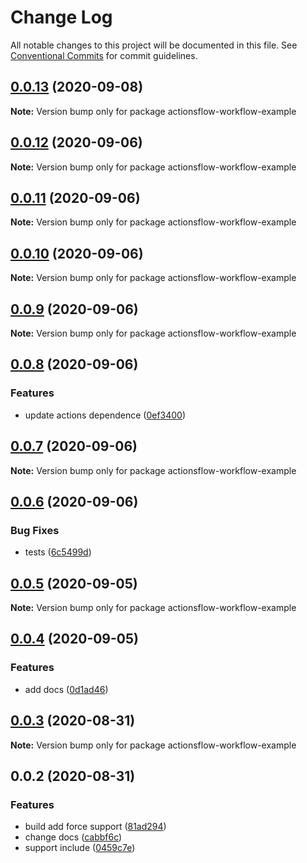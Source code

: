 # Change Log

All notable changes to this project will be documented in this file.
See [Conventional Commits](https://conventionalcommits.org) for commit guidelines.

## [0.0.13](https://github.com/actionsflow/actionsflow/compare/actionsflow-workflow-example@0.0.12...actionsflow-workflow-example@0.0.13) (2020-09-08)

**Note:** Version bump only for package actionsflow-workflow-example

## [0.0.12](https://github.com/actionsflow/actionsflow/compare/actionsflow-workflow-example@0.0.11...actionsflow-workflow-example@0.0.12) (2020-09-06)

**Note:** Version bump only for package actionsflow-workflow-example

## [0.0.11](https://github.com/actionsflow/actionsflow/compare/actionsflow-workflow-example@0.0.10...actionsflow-workflow-example@0.0.11) (2020-09-06)

**Note:** Version bump only for package actionsflow-workflow-example

## [0.0.10](https://github.com/actionsflow/actionsflow/compare/actionsflow-workflow-example@0.0.9...actionsflow-workflow-example@0.0.10) (2020-09-06)

**Note:** Version bump only for package actionsflow-workflow-example

## [0.0.9](https://github.com/actionsflow/actionsflow/compare/actionsflow-workflow-example@0.0.8...actionsflow-workflow-example@0.0.9) (2020-09-06)

**Note:** Version bump only for package actionsflow-workflow-example

## [0.0.8](https://github.com/actionsflow/actionsflow/compare/actionsflow-workflow-example@0.0.7...actionsflow-workflow-example@0.0.8) (2020-09-06)

### Features

- update actions dependence ([0ef3400](https://github.com/actionsflow/actionsflow/commit/0ef3400a745171f64c475a7d197cea8322260685))

## [0.0.7](https://github.com/actionsflow/actionsflow/compare/actionsflow-workflow-example@0.0.6...actionsflow-workflow-example@0.0.7) (2020-09-06)

**Note:** Version bump only for package actionsflow-workflow-example

## [0.0.6](https://github.com/actionsflow/actionsflow/compare/actionsflow-workflow-example@0.0.5...actionsflow-workflow-example@0.0.6) (2020-09-06)

### Bug Fixes

- tests ([6c5499d](https://github.com/actionsflow/actionsflow/commit/6c5499d4b56efd98672462b67216b27da3c0484d))

## [0.0.5](https://github.com/actionsflow/actionsflow/compare/actionsflow-workflow-example@0.0.4...actionsflow-workflow-example@0.0.5) (2020-09-05)

**Note:** Version bump only for package actionsflow-workflow-example

## [0.0.4](https://github.com/actionsflow/actionsflow/compare/actionsflow-workflow-example@0.0.3...actionsflow-workflow-example@0.0.4) (2020-09-05)

### Features

- add docs ([0d1ad46](https://github.com/actionsflow/actionsflow/commit/0d1ad468725b9da5c87e79b242b70e3c51f7ea68))

## [0.0.3](https://github.com/actionsflow/actionsflow/compare/actionsflow-workflow-example@0.0.2...actionsflow-workflow-example@0.0.3) (2020-08-31)

**Note:** Version bump only for package actionsflow-workflow-example

## 0.0.2 (2020-08-31)

### Features

- build add force support ([81ad294](https://github.com/actionsflow/actionsflow/commit/81ad294863f72cbc4478f61eada5547b53e3fca3))
- change docs ([cabbf6c](https://github.com/actionsflow/actionsflow/commit/cabbf6c98fe4db9995a162446b9760dd2888021c))
- support include ([0459c7e](https://github.com/actionsflow/actionsflow/commit/0459c7e08f549259e87fb6acceb092d370f4cb76))
